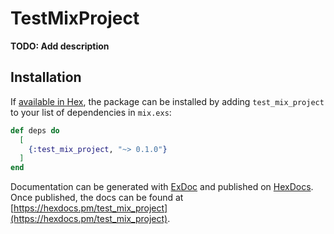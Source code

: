 # TestMixProject

**TODO: Add description**

## Installation

If [available in Hex](https://hex.pm/docs/publish), the package can be installed
by adding `test_mix_project` to your list of dependencies in `mix.exs`:

```elixir
def deps do
  [
    {:test_mix_project, "~> 0.1.0"}
  ]
end
```

Documentation can be generated with [ExDoc](https://github.com/elixir-lang/ex_doc)
and published on [HexDocs](https://hexdocs.pm). Once published, the docs can
be found at [https://hexdocs.pm/test_mix_project](https://hexdocs.pm/test_mix_project).

